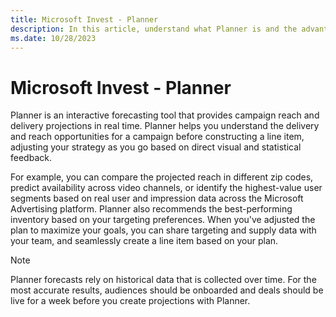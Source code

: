 ```yaml
---
title: Microsoft Invest - Planner
description: In this article, understand what Planner is and the advantages of using this tool in planning your campaign strategy.
ms.date: 10/28/2023
---
```


# Microsoft Invest - Planner

Planner is an interactive forecasting tool that provides campaign reach and delivery projections in real time. Planner helps you understand the delivery and reach opportunities for a campaign before constructing a line item, adjusting your strategy as you go based on direct visual and statistical feedback.

For example, you can compare the projected reach in different zip codes, predict availability across video channels, or identify the
highest-value user segments based on real user and impression data across the Microsoft Advertising platform. Planner also recommends the best-performing inventory based on your targeting preferences. When you've adjusted the plan to maximize your goals, you can share targeting and supply data with your team, and seamlessly create a line item based on your plan.

> [!NOTE]
> Planner forecasts rely on historical data that is collected over time. For the most accurate results, audiences should be onboarded and deals should be live for a week before you create projections with Planner.
